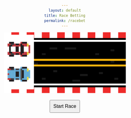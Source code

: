```yaml
---
layout: default
title: Race Betting
permalink: /racebet
---
```


<html lang="en">
<head>
    <meta charset="UTF-8">
    <meta name="viewport" content="width=device-width, initial-scale=1.0">
    <style>
        body {
            text-align: center;
            margin-top: 50px;
        }
        .race-track {
            position: relative;
            width: 80%;
            margin: 0 auto;
        }
        .car {
            position: absolute;
            bottom: 0;
            transition: left 3s linear;  /* Adjust the transition duration as needed */
        }
        #blueCar {
            left: 0;
            bottom: 15px;  /* Adjust the starting position for the blue car */
        }
        #redCar {
            left: 0;
            bottom: 95px;  /* Adjust the starting position for the red car */
        }
        button {
            margin-top: 20px;
            padding: 10px;
            font-size: 16px;
        }
    </style>
    <script>
        var blueCarInterval, redCarInterval;
        var userBet;
        var userChoice;
        function startRace() {
            // Prompt the user to input a wager
            userBet = prompt("Enter the amount you want to wager (at least $5):");
            // Check if the input is valid
            if (userBet >= 5) {
                // Prompt the user to pick a car
                userChoice = prompt("Choose the car you want to bet on (blue or red):");
                // Check if the user picked a valid car
                if (userChoice.toLowerCase() === 'blue' || userChoice.toLowerCase() === 'red') {
                    // Get the cars
                    var blueCar = document.getElementById('blueCar');
                    var redCar = document.getElementById('redCar');
                    // Determine the winner based on specified probabilities
                    var winner;
                    if (userChoice.toLowerCase() === 'red') {
                        winner = Math.random() < 0.3 ? 'red' : 'blue';
                    } else {
                        winner = Math.random() < 0.7 ? 'red' : 'blue';
                    }
                    // Set positions based on the winner
                    blueCar.style.left = winner === 'blue' ? '80%' : '0';
                    redCar.style.left = winner === 'red' ? '80%' : '0';
                    // Disable the button after the race starts
                    document.getElementById('raceButton').disabled = true;
                    // Display the result
                    setTimeout(function () {
                        var resultMessage;
                        if (winner === userChoice.toLowerCase()) {
                            resultMessage = 'Congratulations! You won $' + userBet * 2;
                        } else {
                            resultMessage = 'Sorry, you lost $' + userBet;
                        }
                        alert(resultMessage);
                        stopCars(); // Stop the cars after the race is finished
                    }, 3000);  // Adjust the timeout duration to match the transition duration
                    // Move the cars with different speeds using setInterval
                    blueCarInterval = setInterval(function () {
                        moveCar(blueCar, 5); // Move the blue car
                    }, 80);
                    redCarInterval = setInterval(function () {
                        moveCar(redCar, 4.99); // Move the red car
                    }, 80);
                } else {
                    alert("Please choose a valid car (blue or red).");
                }
            } else {
                alert("Please enter a valid wager amount (at least $5).");
            }
        }
        function moveCar(car, speed) {
            car.style.left = parseFloat(car.style.left) + speed + '%';
            // Check if the car has reached the end
            if (parseFloat(car.style.left) >= 80) {
                stopCar(car);
            }
        }
        function stopCar(car) {
            clearInterval(car === blueCar ? blueCarInterval : redCarInterval);
        }
        function stopCars() {
            stopCar(blueCar);
            stopCar(redCar);
        }
    </script>
</head>
<body>
    <div class="race-track">
        <img src="images/racetrack.png" alt="Race Track" width="500" height="200">
        <img id="blueCar" class="car" src="images/blueracecar.png" alt="Blue Car" width="100">
        <img id="redCar" class="car" src="images/redracecar.png" alt="Red Car" width="100">
    </div>
    <button id="raceButton" onclick="startRace()">Start Race</button>
</body>
</html>